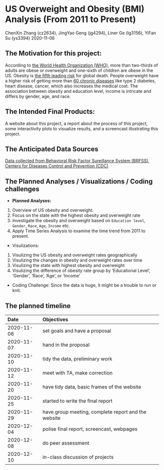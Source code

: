 US Overweight and Obesity (BMI) Analysis (From 2011 to Present)
================
ChenXin Zhang (cz2634), JingYao Geng (jg4294), Liner Ge (lg3156), YiFan
Su (ys3394)
2020-11-06

## The Motivation for this project:

According to [the World Health Organization
(WHO)](https://www.who.int/news-room/fact-sheets/detail/obesity-and-overweight),
more than two-thirds of adults are obese or overweight and one-sixth of
children are obese in the US. Obesity is [the fifth leading
risk](https://easo.org/media-portal/statistics/) for global death.
People overweight have a higher risk of getting more than [60 chronic
diseases](https://www.healthline.com/health/obesity-facts) like type 2
diabetes, heart disease, cancer, which also increases the medical cost.
The association between obesity and education level, income is intricate
and differs by gender, age, and race.

## The Intended Final Products:

A website about this project, a report about the process of this
project, some interactivity plots to visualize results, and a screencast
illustrating this project.

## The Anticipated Data Sources

[Data collected from Behavioral Risk Factor Sureillance System
(BRFSS)](https://chronicdata.cdc.gov/Behavioral-Risk-Factors/BRFSS-Table-of-Overweight-and-Obesity-BMI-/fqb7-mgjf),
[Centers for Diseases Control and Prevention
(CDC)](https://www.cdc.gov/obesity/data/prevalence-maps.html#age)

## The Planned Analyses / Visualizations / Coding challenges

  - **Planned Analyses:**

<!-- end list -->

1.  Overview of US obesity and overweight.
2.  Focus on the state with the highest obesity and overweight rate
3.  Investigate the obesity and overweight based on `Education level`,
    `Gender`, `Race`, `Age`, `Income` etc.
4.  Apply Time Series Analysis to examine the time trend from 2011 to
    present.

<!-- end list -->

  - Visulizations:

<!-- end list -->

1.  Visulizing the US obesity and overweight rates geographically
2.  Visulizing the changes in obesity and overweight rates over time
3.  Visulizing the state with highest obesity and overweight
4.  Visulizing the difference of obesity rate group by ‘Educational
    Level’, ‘Gender’, ‘Race’, ‘Age’, or ‘Income’

<!-- end list -->

  - Coding Challenge: Since the data is huge, it might be a trouble to
    run or knit.

## The planned timeline

| Date       | Objectives                                          |
| :--------- | :-------------------------------------------------- |
| 2020-11-06 | set goals and have a proposal                       |
| 2020-11-07 | hand in the proposal                                |
| 2020-11-10 | tidy the data, preliminary work                     |
| 2020-11-12 | meet with TA, make correction                       |
| 2020-11-20 | have tidy data, basic frames of the website         |
| 2020-11-25 | started to write the final report                   |
| 2020-11-29 | have group meeting, complete report and the website |
| 2020-12-04 | polise final report, screencast, webpages           |
| 2020-12-08 | do peer assessment                                  |
| 2020-12-10 | in-class discussion of projects                     |
